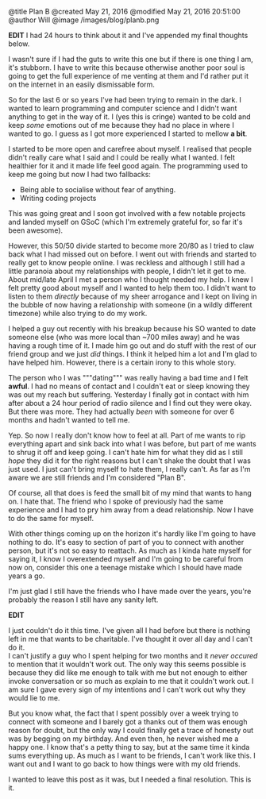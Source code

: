 @title Plan B
@created May 21, 2016
@modified May 21, 2016 20:51:00
@author Will
@image /images/blog/planb.png

**EDIT** I had 24 hours to think about it and I've appended my final thoughts below.

I wasn't sure if I had the guts to write this one but if there is one thing I am, it's stubborn. I have to write this because otherwise another poor soul is going to get the full experience of me venting at them and I'd rather put it on the internet in an easily dismissable form.

So for the last 6 or so years I've had been trying to remain in the dark. I wanted to learn programming and computer science and I didn't want anything to get in the way of it. I (yes this is cringe) wanted to be cold and keep *some* emotions out of me because they had no place in where I wanted to go. I guess as I got more experienced I started to mellow **a bit**.

I started to be more open and carefree about myself. I realised that people didn't really care what I said and I could be really what I wanted. I felt healthier for it and it made life feel good again. The programming used to keep me going but now I had two fallbacks:
-  Being able to socialise without fear of anything.
-  Writing coding projects

This was going great and I soon got involved with a few notable projects and landed myself on GSoC (which I'm extremely grateful for, so far it's been awesome).

However, this 50/50 divide started to become more 20/80 as I tried to claw back what I had missed out on before. I went out with friends and started to really get to know people online. I was reckless and although I still had a little paranoia about my relationships with people, I didn't let it get to me. About mid/late April I met a person who I thought needed my help. I knew I felt pretty good about myself and I wanted to help them too. I didn't want to listen to them *directly* because of my sheer arrogance and I kept on living in the bubble of now having a relationship with someone (in a wildly different timezone) while also trying to do my work.

I helped a guy out recently with his breakup because his SO wanted to date someone else (who was more local than ~700 miles away) and he was having a rough time of it. I made him go out and do stuff with the rest of our friend group and we just *did* things. I think it helped him a lot and I'm glad to have helped him. However, there is a certain irony to this whole story.

The person who I was """dating""" was really having a bad time and I felt **awful**. I had no means of contact and I couldn't eat or sleep knowing they was out my reach but suffering. Yesterday I finally got in contact with him after about a 24 hour period of radio silence and I find out they were okay. But there was more. They had actually *been* with someone for over 6 months and hadn't wanted to tell me.

 Yep. So now I really don't know how to feel at all. Part of me wants to rip everything apart and sink back into what I was before, but part of me wants to shrug it off and keep going. I can't hate him for what they did as I still *hope* they did it for the right reasons but I can't shake the doubt that I was just used. I just can't bring myself to hate them, I really can't. As far as I'm aware we are still friends and I'm considered "Plan B".

 Of course, all that does is feed the small bit of my mind that wants to hang on. I hate that. The friend who I spoke of previously had the same experience and I had to pry him away from a dead relationship. Now I have to do the same for myself.

 With other things coming up on the horizon it's hardly like I'm going to have nothing to do. It's easy to section of part of you to connect with another person, but it's not so easy to reattach. As much as I kinda hate myself for saying it, I know I overextended myself and I'm going to be careful from now on, consider this one a teenage mistake which I should have made years a go.

 I'm just glad I still have the friends who I have made over the years, you're probably the reason I still have any sanity left.

**EDIT**

I just couldn't do it this time. I've given all I had before but there is nothing left in me that wants to be charitable. I've thought it over all day and I can't do it.  
I can't justify a guy who I spent helping for two months and it *never occured* to mention that it wouldn't work out. The only way this seems possible is because they did like me enough
to talk with me but not enough to either invoke conversation or so much as explain to me that it couldn't work out. I am sure I gave every sign of my intentions and I can't work out why
they would lie to me.

But you know what, the fact that I spent possibly over a week trying to connect with someone and I barely got a thanks out of them was enough reason for doubt, but
the only way I could finally get a trace of honesty out was by begging on my birthday. And even then, he never wished me a happy one. I know that's a petty thing to say, but at the same time
it kinda sums everything up. As much as I want to be friends, I can't work like this. I want out and I want to go back to how things were with my old friends.

I wanted to leave this post as it was, but I needed a final resolution. This is it.
